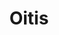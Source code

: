 ---
layout: album
title: Oitis

titulo: Oitis
artista: Sergio Roberto de Oliveira
ano: 2012
capa: /assets/albuns/oitis/oitis.jpg
faixas:
- nome: "Farsa"
  num: "01"
  tempo: "5:51"
- nome: "Oitis"
  num: "02"
  tempo: "7:21"
- nome: "Canção do dia de sempre"
  num: "03"
  tempo: "6:55"
- nome: "Fantasia para flauta solo"
  subfaixas:
  - nome: "I"
    num: "04"
    tempo: "2:40"
  - nome: "II"
    num: "05"
    tempo: "2:48"
  - nome: "III"
    num: "06"
    tempo: "2:34"
  - nome: "Preciso de um amor"
    num: "07"
    tempo: "8:18"
- nome: "Umas coisas do coração"
  subfaixas:
  - nome: "I – Agitado"
    num: "08"
    tempo: "2:04"
  - nome: "II – A resolver"
    num: "09"
    tempo: "2:59"
  - nome: "III – Sempre aberto"
    num: "10"
    tempo: "2:16"
  - nome: "A canção que não foi escrita"
    num: "11"
    tempo: "5:19"
  - nome: "Frevo"
    num: "12"
    tempo: "2:59"
---